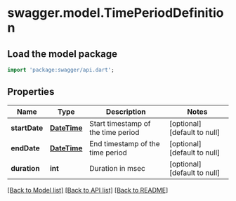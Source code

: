 # swagger.model.TimePeriodDefinition

## Load the model package
```dart
import 'package:swagger/api.dart';
```

## Properties
Name | Type | Description | Notes
------------ | ------------- | ------------- | -------------
**startDate** | [**DateTime**](DateTime.md) | Start timestamp of the time period | [optional] [default to null]
**endDate** | [**DateTime**](DateTime.md) | End timestamp of the time period | [optional] [default to null]
**duration** | **int** | Duration in msec | [optional] [default to null]

[[Back to Model list]](../README.md#documentation-for-models) [[Back to API list]](../README.md#documentation-for-api-endpoints) [[Back to README]](../README.md)

